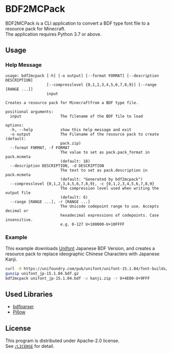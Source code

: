 # BDF2MCPack

BDF2MCPack is a CLI application to convert a BDF type font file to a resource
pack for Minecraft.  
The application requires Python 3.7 or above.

## Usage

### Help Message
```
usage: bdf2mcpack [-h] [-o output] [--format FORMAT] [--description DESCRIPTION]
                  [--compresslevel {0,1,2,3,4,5,6,7,8,9}] [--range [RANGE ...]]
                  input

Creates a resource pack for Minecraftfrom a BDF type file.

positional arguments:
  input                 The filename of the BDF file to load

options:
  -h, --help            show this help message and exit
  -o output             The Filename of the resource pack to create (default:
                        pack.zip)
  --format FORMAT, -f FORMAT
                        The value to set as pack.pack_format in pack.mcmeta
                        (default: 18)
  --description DESCRIPTION, -d DESCRIPTION
                        The text to set as pack.description in pack.mcmeta
                        (default: "Generated by bdf2mcpack")
  --compresslevel {0,1,2,3,4,5,6,7,8,9}, -c {0,1,2,3,4,5,6,7,8,9}
                        The compression level used when writing the output file
                        (default: 6)
  --range [RANGE ...], -r [RANGE ...]
                        The Unicode codepoint range to use. Accepts decimal or
                        hexadecimal expressions of codepoints. Case insensitive.
                        e.g. 0-127 U+100000-U+10FFFF
```

### Example

This example downloads [Unifont](https://unifoundry.com/unifont/index.html)
Japanese BDF Version, and creates a resource pack to replace ideographic
Chinese Characters with Japanese Kanji.
```sh
curl -O https://unifoundry.com/pub/unifont/unifont-15.1.04/font-builds/unifont_jp-15.1.04.bdf.gz
gunzip unifont_jp-15.1.04.bdf.gz
bdf2mcpack unifont_jp-15.1.04.bdf -o kanji.zip -r U+4E00-U+9FFF
```

## Used Libraries

* [bdfparser](https://github.com/tomchen/bdfparser)
* [Pillow](https://github.com/python-pillow/Pillow)

## License

This program is distributed under Apache-2.0 license.  
See [`/LICENSE`](/LICENSE) for detail.
